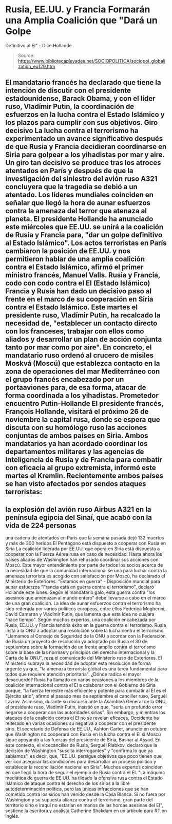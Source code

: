 # Rusia, EE.UU. y Francia Formarán una Amplia Coalición que "Dará un Golpe 
Definitivo al EI" - Dice Hollande

> Source: https://www.bibliotecapleyades.net/SOCIOPOLITICA/sociopol_globalization_eu120.htm

El mandatario francés ha declarado
que tiene la intención de discutir con el presidente
estadounidense,
Barack Obama, y con el líder ruso,
Vladímir
Putin, la coordinación de esfuerzos en la lucha contra el Estado
Islámico y los plazos para cumplir con sus objetivos.
Giro decisivo
La lucha contra el terrorismo ha
experimentado un avance significativo después de que Rusia y
Francia decidieran coordinarse en Siria para golpear a los
yihadistas por mar y aire.
Un giro tan decisivo se produce tras
los atroces atentados en París y después de que la investigación
del
siniestro del avión ruso A321 concluyera que la tragedia se
debió a un atentado. Los líderes mundiales coinciden en señalar
que llegó la hora de aunar esfuerzos contra la amenaza del
terror que atenaza al planeta.
El presidente Hollande ha anunciado
este miércoles que EE.UU. se unirá a la coalición de Rusia y
Francia para,
"dar un golpe definitivo al Estado Islámico".
Los actos terroristas en París
cambiaron la posición de EE.UU. y nos permitieron hablar de una
amplia coalición contra el Estado Islámico, afirmó el primer
ministro francés, Manuel Valls.
Rusia y Francia, codo con
codo contra el EI (Estado Islámico)
Francia y Rusia han dado un decisivo
paso al frente en el marco de su cooperación en Siria contra el Estado
Islámico.
Este martes el presidente ruso,
Vladímir Putin, ha
recalcado la necesidad de,
"establecer un contacto directo
con los franceses, trabajar con ellos como aliados y
desarrollar un plan de acción conjunta tanto por mar como
por aire".
En concreto, el mandatario ruso
ordenó al crucero de misiles Moskvá (Moscú) que establezca
contacto en la zona de operaciones del mar Mediterráneo con el
grupo francés encabezado por un portaaviones para, de esa forma,
atacar de forma coordinada a los yihadistas.
Prometedor encuentro Putin-Hollande
El presidente francés, François
Hollande, visitará el
próximo 26 de noviembre la capital rusa, donde se espera que
discuta con su homólogo ruso las acciones conjuntas de ambos
países en Siria.
Ambos mandatarios ya han acordado
coordinar los departamentos militares y las agencias de
Inteligencia de Rusia y de Francia para combatir con eficacia al
grupo extremista, informó este martes el Kremlin.
Recientemente ambos países se han
visto afectados por sendos ataques terroristas:
-
la explosión del
avión ruso Airbus A321 en la península egipcia del Sinaí, que
acabó con la vida de 224 personas
-
una cadena
de atentados en París que la semana pasada dejó 132 muertos
y más de 300 heridos
El Pentágono está dispuesto a
cooperar con Rusia en Siria
La coalición liderada por EE.UU. que
opera en Siria está dispuesta a cooperar con la Fuerza Aérea
rusa en caso de necesidad. Hasta ahora los países aliados de
Washington han rehusado coordinar sus acciones con Moscú.
Este mayor entendimiento por parte
de todos los socios acerca de la necesidad de que la comunidad
internacional se una para luchar contra la amenaza terrorista es
acogido con satisfacción por Moscú, ha declarado el Ministerio
de Exteriores.
"Estamos en guerra" -
Disposición mundial para aunar esfuerzos
"Francia está en guerra contra
el terrorismo",
declaró Hollande este lunes. Según el mandatario galo,
esta guerra contra "los asesinos que amenazan al mundo
entero" debe llevarse a cabo en el marco de una gran
coalición.
La idea de aunar esfuerzos contra el
terrorismo ha sido reiterada por varios políticos europeos,
entre ellos Federica Mogherini, David Cameron y Vladímir Putin, que
lamenta que esta idea no cuajara "hace tiempo".
Según muchos expertos, una coalición
encabezada por Rusia, EE.UU. y Francia tendría éxito en la
guerra contra el terrorismo.
Rusia insta a la ONU a
adoptar una resolución sobre la lucha contra el terrorismo
"Llamamos al Consejo de
Seguridad de
la ONU a
acordar con la Federación de Rusia un proyecto de resolución
ya adoptado por Rusia el 30 de septiembre sobre la formación
de un frente amplio contra el terrorismo sobre la base de
las normas y principios del derecho internacional y la Carta
de la ONU", reza el comunicado del Ministerio ruso de
Exteriores.
El Ministerio subraya la necesidad
de adoptar esta resolución de forma urgente ya que,
"la amenaza terrorista global es
una tarea fundamental para todos que requiere atención
prioritaria".
¿Dónde radica el mayor
desacuerdo?
Rusia ha llamado en varias ocasiones
a los miembros de la coalición internacional contra el EI a
colaborar con el Gobierno de Siria porque,
"la fuerza terrestre más
eficiente y potente para combatir al EI es el Ejército
sirio", afirmó el
pasado mes de septiembre el canciller ruso, Serguéi Lavrov.
Asimismo, durante su discurso ante
la Asamblea General de la ONU, el presidente ruso, Vladímir
Putin, insistió en
que,
"sería un profundo error negarse
a cooperar con las autoridades sirias".
Sin embargo, y mientras los ataques
de la coalición contra el EI no se revelan eficaces, Occidente
ha reiterado en varias ocasiones su negativa a cooperar con el
presidente sirio.
El secretario de Defensa de EE.UU.,
Ashton Carter, anunció en
octubre que Washington no cooperará con Rusia en la lucha contra
el EI si Moscú sigue apoyando a las fuerzas del presidente de
Siria, Bashar al Assad.
En este contexto, el vicecanciller
de Rusia, Serguéi Riabkov, declaró que
la decisión de Washington "suscita interrogantes" y "confirma lo
que ya sabíamos", es decir, que,
"EE.UU. persigue objetivos que
poco tienen que ver con asegurar las condiciones para
desarrollar un proceso político y establecer la
reconciliación nacional en Siria".
Muchos expertos coinciden en que
llegó la hora de seguir el ejemplo de Rusia contra el EI.
"La máquina mediática de guerra
de EE.UU. ha tildado la ofensiva rusa contra el Estado
Islámico de ataque contra el derecho de los sirios a la
libre autodeterminación política, pero las únicas
infracciones que se han cometido contra los sirios han
venido desde la Casa Blanca.
Si no fuera por Washington y su
supuesta alianza contra el terrorismo, gran parte del
territorio sirio e iraquí no estarían en manos de las hordas
asesinas del EI", sostiene la
escritora y analista Catherine Shakdam en un artículo para
RT en inglés.
